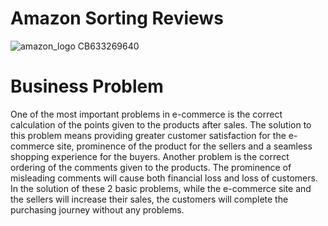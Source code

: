 # Amazon Sorting Reviews
![amazon_logo _CB633269640_](https://user-images.githubusercontent.com/83352965/209563633-bbd91bf1-3c7f-4c95-9249-da0e84b1dec2.png)
# Business Problem
One of the most important problems in e-commerce is the correct calculation of the points
given to the products after sales. The solution to this problem means providing greater
customer satisfaction for the e-commerce site, prominence of the product for the sellers
and a seamless shopping experience for the buyers. Another problem is the correct ordering
of the comments given to the products. The prominence of misleading comments will cause both
financial loss and loss of customers. In the solution of these 2 basic problems, while the
e-commerce site and the sellers will increase their sales, the customers will complete the
purchasing journey without any problems.
